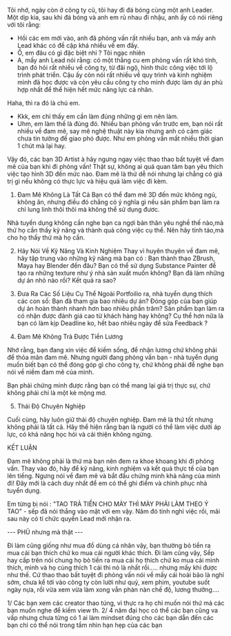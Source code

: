 

Tôi nhớ, ngày còn ở công ty cũ, tôi hay đi đá bóng cùng một anh Leader. Một dịp kia, sau khi đá bóng và anh em rủ nhau đi nhậu, anh ấy có nói riêng với tôi rằng:
- Hồi các em mới vào, anh đã phỏng vấn rất nhiều bạn, anh và mấy anh Lead khác có đề cập khá nhiều về em đấy.
- Ồ, em đâu có gì đặc biệt nhỉ ? Tôi ngạc nhiên
- A, mấy anh Lead nói rằng: có một thằng cu em phỏng vấn rất khó tính, bạn đó hỏi rất nhiều về công ty, từ đãi ngộ, hình thức công việc tới lộ trình phát triển. Cậu ấy còn nói rất nhiều về quy trình và kinh nghiệm mình đã học được và còn yêu cầu công ty cho mình được làm dự án phù hợp nhất để thể hiện hết mức năng lực cá nhân.

Haha, thì ra đó là chú em.
- Kkk, em chỉ thấy em cần làm đúng những gì em nên làm.
- Uhm, em làm thế là đúng đó. Nhiều bạn phỏng vấn trước em, bạn nói rất nhiều về đam mê, say mê nghệ thuật này kia nhưng anh có cảm giác chưa tin tưởng để giao phó được. Như em phỏng vấn mất nhiều thời gian 1 chút mà lại hay.

Vậy đó, các bạn 3D Artist à hãy ngưng ngay việc thao thao bất tuyệt về đam mê của bạn khi đi phỏng vấn! Thật sự, không ai quá quan tâm bạn yêu thích việc tạo hình 3D đến mức nào. Đam mê là thứ dễ nói nhưng lại chẳng có giá trị gì nếu không có thực lực và hiệu quả làm việc đi kèm.

1. Đam Mê Không Là Tất Cả
Bạn có thể đam mê 3D đến mức không ngủ, không ăn, nhưng điều đó chẳng có ý nghĩa gì nếu sản phẩm bạn làm ra chỉ lung linh thôi thôi mà không thể sử dụng đươc.

Nhà tuyển dụng không cần nghe bạn ca ngợi bản thân yêu nghề thế nào,mà thứ họ cần thấy kỹ năng và thành quả công việc cụ thể. Nên hãy tính táo,mà cho họ thấy thứ mà họ cần.

2. Hãy Nói Về Kỹ Năng Và Kinh Nghiệm
Thay vì huyên thuyên về đam mê, hãy tập trung vào những kỹ năng mà bạn có :
Bạn thành thạo ZBrush, Maya hay Blender đến đâu?
Bạn có thể sử dụng Substance Painter để tạo ra những texture như ý nhà sản xuất muốn không?
Bạn đã làm những dự án nhỏ nào rồi? Kết quả ra sao?

3. Đưa Ra Các Số Liệu Cụ Thể
Ngoài Portfoilio ra, nhà tuyển dụng thích các con số:
Bạn đã tham gia bao nhiêu dự án?
Đóng góp của bạn giúp dự án hoàn thành nhanh hơn bao nhiêu phần trăm?
Sản phẩm bạn làm ra có nhận được đánh giá cao từ khách hàng hay không?
Cụ thể hơn nữa là bạn có làm kịp Deadline ko, hết bao nhiêu ngày để sửa Feedback ?

4. Đam Mê Không Trả Được Tiền Lương

Nhớ rằng, bạn đang xin việc để kiếm sống, để nhận lương chứ không phải để thỏa mãn đam mê. Nhưng người đang phỏng vấn bạn - nhà tuyển dụng muốn biết bạn có thể đóng góp gì cho công ty, chứ không phải để nghe bạn nói về niềm đam mê của mình.

Bạn phải chứng minh được rằng bạn có thể mang lại giá trị thực sự, chứ không phải chỉ là một kẻ mộng mơ.

5. Thái Độ Chuyên Nghiệp

Cuối cùng, hãy luôn giữ thái độ chuyên nghiệp. Đam mê là thứ tốt nhưng không phải là tất cả. Hãy thể hiện rằng bạn là người có thể làm việc dưới áp lực, có khả năng học hỏi và cải thiện không ngừng. 

KẾT LUẬN

Đam mê không phải là thứ mà bạn nên đem ra khoe khoang khi đi phỏng vấn. Thay vào đó, hãy để kỹ năng, kinh nghiệm và kết quả thực tế của bạn lên tiếng. Ngưng nói về đam mê và bắt đầu chứng minh khả năng của mình đi! Đây mới là cách duy nhất để em có thể ghi điểm và chinh phục nhà tuyển dụng.

Em từng bị nói : "TAO TRẢ TIỀN CHO MÀY THÌ MÀY PHẢI LÀM THEO Ý TAO" - sếp đã nói thẳng vào mặt với em vậy. Năm đó tính nghỉ việc rồi, mãi sau này có tí chức quyền Lead mới nhận ra.

--- PHŨ nhưng mà thật ---

Đi làm cũng giống như mua đồ dùng cá nhân vậy, bạn thường bỏ tiền ra mua cái bạn thích chứ ko mua cái người khác thích. Đi làm cũng vậy, Sếp hay cấp trên nói chung họ bỏ tiền ra mua cái họ thích chứ ko mua cái mình thích, mình và họ cùng thích 1 cái thì nó là nhất rồi..... nhưng mấy khi được như thế. Cứ thao thao bất tuyệt đi phỏng vấn nói về mấy cái hoài bão là nghỉ sớm, chưa kể tới vào công ty còn lười như quỷ, xem phim, youtube suốt ngày nựa, rồi vừa xem vừa làm xong vẫn phàn nàn chế độ, lương thưởng....

1/ Các bạn xem các creator thao túng, vì thực ra họ chỉ muốn nói thứ mà các bạn muốn nghe để kiếm view th.
2/ 4 năm đại học có thể các bạn cũng va vấp nhưng chưa từng có 1 ai làm mindset đúng cho các bạn dẫn đến các bạn chỉ có thể nói trong tầm nhìn hạn hẹp của các bạn